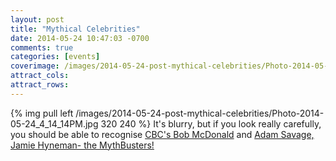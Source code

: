 ```yaml
---
layout: post
title: "Mythical Celebrities"
date: 2014-05-24 10:47:03 -0700
comments: true
categories: [events]
coverimage: /images/2014-05-24-post-mythical-celebrities/Photo-2014-05-24_4_14_14PM.jpg
attract_cols:
attract_rows:
---
```

{% img pull left /images/2014-05-24-post-mythical-celebrities/Photo-2014-05-24_4_14_14PM.jpg 320 240 %}
It's blurry, but if you look really carefully, you should be able to recognise [CBC's Bob McDonald](http://www.cbc.ca/quirks/) and [Adam Savage, Jamie Hyneman- the MythBusters!](http://www.discovery.com/tv-shows/mythbusters)